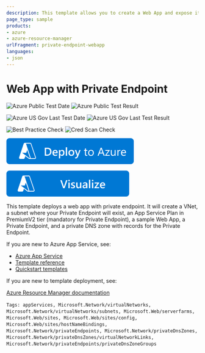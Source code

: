 ```yaml
---
description: This template allows you to create a Web App and expose it through Private Endpoint
page_type: sample
products:
- azure
- azure-resource-manager
urlFragment: private-endpoint-webapp
languages:
- json
---
```

# Web App with Private Endpoint

![Azure Public Test Date](https://azurequickstartsservice.blob.core.windows.net/badges/quickstarts/microsoft.web/private-endpoint-webapp/PublicLastTestDate.svg)
![Azure Public Test Result](https://azurequickstartsservice.blob.core.windows.net/badges/quickstarts/microsoft.web/private-endpoint-webapp/PublicDeployment.svg)

![Azure US Gov Last Test Date](https://azurequickstartsservice.blob.core.windows.net/badges/quickstarts/microsoft.web/private-endpoint-webapp/FairfaxLastTestDate.svg)
![Azure US Gov Last Test Result](https://azurequickstartsservice.blob.core.windows.net/badges/quickstarts/microsoft.web/private-endpoint-webapp/FairfaxDeployment.svg)

![Best Practice Check](https://azurequickstartsservice.blob.core.windows.net/badges/quickstarts/microsoft.web/private-endpoint-webapp/BestPracticeResult.svg)
![Cred Scan Check](https://azurequickstartsservice.blob.core.windows.net/badges/quickstarts/microsoft.web/private-endpoint-webapp/CredScanResult.svg)

[![Deploy To Azure](https://raw.githubusercontent.com/Azure/azure-quickstart-templates/master/1-CONTRIBUTION-GUIDE/images/deploytoazure.svg?sanitize=true)](https://portal.azure.com/#create/Microsoft.Template/uri/https%3A%2F%2Fraw.githubusercontent.com%2FAzure%2Fazure-quickstart-templates%2Fmaster%2Fquickstarts%2Fmicrosoft.web%2Fprivate-endpoint-webapp%2Fazuredeploy.json)

[![Visualize](https://raw.githubusercontent.com/Azure/azure-quickstart-templates/master/1-CONTRIBUTION-GUIDE/images/visualizebutton.svg?sanitize=true)](http://armviz.io/#/?load=https%3A%2F%2Fraw.githubusercontent.com%2FAzure%2Fazure-quickstart-templates%2Fmaster%2Fquickstarts%2Fmicrosoft.web%2Fprivate-endpoint-webapp%2Fazuredeploy.json)

This template deploys a web app with private endpoint.
It will create a VNet, a subnet where your Private Endpoint will exist, an App Service Plan in PremiumV2 tier (mandatory for Private Endpoint), a sample Web App, a Private Endpoint, and a private DNS zone with records for the Private Endpoint.

If you are new to Azure App Service, see:

- [Azure App Service](https://azure.microsoft.com/services/app-service/web/)
- [Template reference](https://learn.microsoft.com/azure/templates/microsoft.web/allversions)
- [Quickstart templates](https://azure.microsoft.com/resources/templates/?resourceType=Microsoft.Compute&pageNumber=1&sort=Popular&term=web+apps)

If you are new to template deployment, see:

[Azure Resource Manager documentation](https://learn.microsoft.com/azure/azure-resource-manager/)

`Tags: appServices, Microsoft.Network/virtualNetworks, Microsoft.Network/virtualNetworks/subnets, Microsoft.Web/serverfarms, Microsoft.Web/sites, Microsoft.Web/sites/config, Microsoft.Web/sites/hostNameBindings, Microsoft.Network/privateEndpoints, Microsoft.Network/privateDnsZones, Microsoft.Network/privateDnsZones/virtualNetworkLinks, Microsoft.Network/privateEndpoints/privateDnsZoneGroups`
